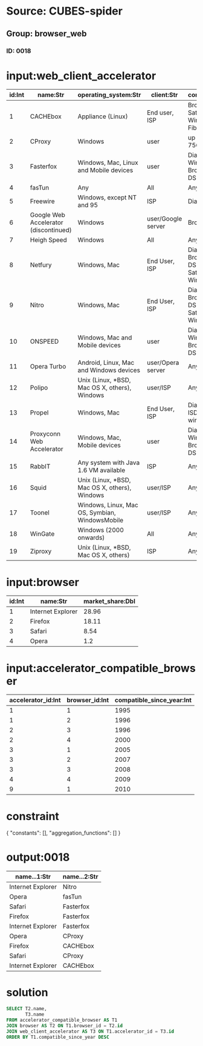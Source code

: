 # Source: CUBES-spider
## Group: browser_web
### ID: 0018

# input:web_client_accelerator

| id:Int | name:Str | operating_system:Str | client:Str | connection:Str |
|---|---|---|---|---|
| 1 | CACHEbox | Appliance (Linux) | End user, ISP | Broadband, Satellite, Wireless, Fiber, DSL |
| 2 | CProxy | Windows | user | up to 756kbit/s |
| 3 | Fasterfox | Windows, Mac, Linux and Mobile devices | user | Dialup, Wireless, Broadband, DSL |
| 4 | fasTun | Any | All | Any |
| 5 | Freewire | Windows, except NT and 95 | ISP | Dial-up |
| 6 | Google Web Accelerator (discontinued) | Windows | user/Google server | Broadband |
| 7 | Heigh Speed | Windows | All | Any |
| 8 | Netfury | Windows, Mac | End User, ISP | Dial-up, Broadband, DSL, ISDN, Satellite, Wireless |
| 9 | Nitro | Windows, Mac | End User, ISP | Dial-up, Broadband, DSL, ISDN, Satellite, Wireless |
| 10 | ONSPEED | Windows, Mac and Mobile devices | user | Dialup, Wireless, Broadband, DSL |
| 11 | Opera Turbo | Android, Linux, Mac and Windows devices | user/Opera server | Any |
| 12 | Polipo | Unix (Linux, *BSD, Mac OS X, others), Windows | user/ISP | Any |
| 13 | Propel | Windows, Mac | End User, ISP | Dial, DSL, ISDN, Satellite, wireless |
| 14 | Proxyconn Web Accelerator | Windows, Mac, Mobile devices | user | Dialup, Wireless, Broadband, DSL |
| 15 | RabbIT | Any system with Java 1.6 VM available | ISP | Any |
| 16 | Squid | Unix (Linux, *BSD, Mac OS X, others), Windows | user/ISP | Any |
| 17 | Toonel | Windows, Linux, Mac OS, Symbian, WindowsMobile | user/ISP | Any |
| 18 | WinGate | Windows (2000 onwards) | All | Any |
| 19 | Ziproxy | Unix (Linux, *BSD, Mac OS X, others) | ISP | Any |

# input:browser

| id:Int | name:Str | market_share:Dbl |
|---|---|---|
| 1 | Internet Explorer | 28.96 |
| 2 | Firefox | 18.11 |
| 3 | Safari | 8.54 |
| 4 | Opera | 1.2 |

# input:accelerator_compatible_browser

| accelerator_id:Int | browser_id:Int | compatible_since_year:Int |
|---|---|---|
| 1 | 1 | 1995 |
| 1 | 2 | 1996 |
| 2 | 3 | 1996 |
| 2 | 4 | 2000 |
| 3 | 1 | 2005 |
| 3 | 2 | 2007 |
| 3 | 3 | 2008 |
| 4 | 4 | 2009 |
| 9 | 1 | 2010 |

# constraint

{
  "constants": [],
  "aggregation_functions": []
}

# output:0018

| name...1:Str | name...2:Str |
|---|---|
| Internet Explorer | Nitro |
| Opera | fasTun |
| Safari | Fasterfox |
| Firefox | Fasterfox |
| Internet Explorer | Fasterfox |
| Opera | CProxy |
| Firefox | CACHEbox |
| Safari | CProxy |
| Internet Explorer | CACHEbox |

# solution

```sql
SELECT T2.name,
       T3.name
FROM accelerator_compatible_browser AS T1
JOIN browser AS T2 ON T1.browser_id = T2.id
JOIN web_client_accelerator AS T3 ON T1.accelerator_id = T3.id
ORDER BY T1.compatible_since_year DESC
```
